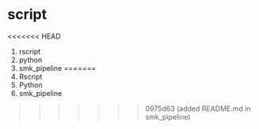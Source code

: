 # script
<<<<<<< HEAD
1. rscript
2. python
3. smk_pipeline
=======
1. Rscript
2. Python
3. smk_pipeline
	
>>>>>>> 0975d63 (added README.md in smk_pipeline)
